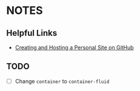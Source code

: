 # NOTES

## Helpful Links

- [Creating and Hosting a Personal Site on GitHub](http://jmcglone.com/guides/github-pages/)

## TODO

- [ ] Change `container` to `container-fluid`